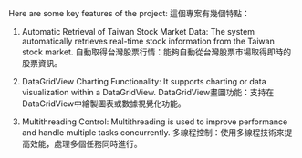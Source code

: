 Here are some key features of the project:
這個專案有幾個特點：



1. Automatic Retrieval of Taiwan Stock Market Data: The system automatically retrieves real-time stock information from the Taiwan stock market.
自動取得台灣股票行情：能夠自動從台灣股票市場取得即時的股票資訊。

2. DataGridView Charting Functionality: It supports charting or data visualization within a DataGridView.
DataGridView畫圖功能：支持在DataGridView中繪製圖表或數據視覺化功能。

3. Multithreading Control: Multithreading is used to improve performance and handle multiple tasks concurrently.
多線程控制：使用多線程技術來提高效能，處理多個任務同時進行。
